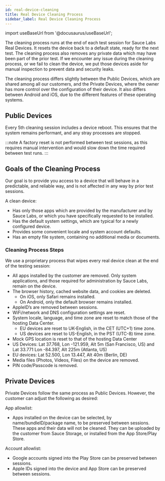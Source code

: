 ```yaml
---
id: real-device-cleaning
title: Real Device Cleaning Process
sidebar_label: Real Device Cleaning Process
---
```

import useBaseUrl from '@docusaurus/useBaseUrl';

The cleaning process runs at the end of each test session for Sauce Labs Real Devices. It resets the device back to a default state, ready for the next test. The cleaning process also removes any private data which may have been part of the prior test. If we encounter any issue during the cleaning process, or we fail to clean the device, we put those devices aside for manual inspection to prevent data and security leaks. 

The cleaning process differs slightly between the Public Devices, which are shared among all our customers, and the Private Devices, where the owner has more control over the configuration of their device. It also differs between Android and iOS, due to the different features of these operating systems.

## Public Devices

Every 5th cleaning session includes a device reboot. This ensures that the system remains 
performant, and any stray processes are stopped.

:::note
A factory reset is not performed between test sessions, as this requires manual intervention and would slow down the time required between test runs.
:::

## Goals of the Cleaning Process

Our goal is to provide you access to a device that will behave in a predictable, and reliable way, and is not affected in any way by prior test sessions.

A clean device:
* Has only those apps which are provided by the manufacturer and by Sauce Labs, or which you have specifically requested to be installed.
* Has the default system settings, which are typical for a newly configured device.
* Provides some convenient locale and system account defaults.
* Has an empty file system, containing no additional media or documents.

### Cleaning Process Steps

We use a proprietary process that wipes every real device clean at the end of the testing session:

* All apps installed by the customer are removed. Only system applications, and those required for administration by Sauce Labs, remain on the device.
* The browser history, cached website data, and cookies are deleted.
  * On iOS, only Safari remains installed.
  * On Android, only the default browser remains installed.
* AppleID’s are removed between sessions.
* WiFi/network and DNS configuration settings are reset.
* System locale, language, and time zone are reset to match those of the hosting Data Center.
  * EU devices are reset to UK-English, in the CET (UTC+1) time zone.
  * US devices are reset to US-English, in the PST (UTC-8) time zone.
* Mock GPS location is reset to that of the hosting Data Center
 * US Devices: Lat 37.768, Lon -121.959, Alt 5m (San Francisco, US) and Lat 33.771 Lon -84.397, Alt 225m (Atlanta, US)
 * EU devices: Lat 52.500, Lon 13.447, Alt 40m (Berlin, DE)
* Media files (Photos, Videos, Files) on the device are removed.
* PIN code/Passcode is removed.

## Private Devices

Private Devices follow the same process as Public Devices. However, the customer can adjust the following as desired:

App allowlist:
* Apps installed on the device can be selected, by name/bundleID/package name, to be preserved between sessions. These apps and their data will not be cleaned. They can be uploaded by the customer from Sauce Storage, or installed from the App Store/Play Store.
  
Account allowlist: 
* Google accounts signed into the Play Store can be preserved between sessions.
* Apple IDs signed into the device and App Store can be preserved between sessions.
